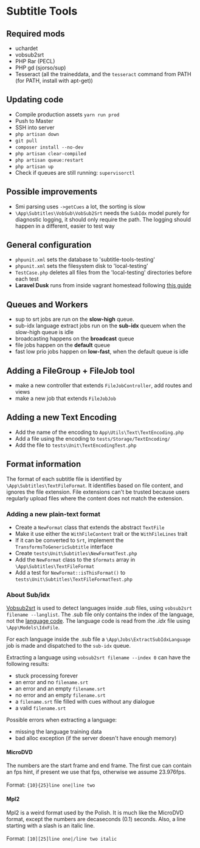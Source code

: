 # Subtitle Tools

## Required mods
* uchardet
* vobsub2srt
* PHP Rar (PECL)
* PHP gd (sjorso/sup)
* Tesseract (all the traineddata, and the `tesseract` command from PATH (for PATH, install with apt-get))

## Updating code
* Compile production assets `yarn run prod`
* Push to Master
* SSH into server
* `php artisan down`
* `git pull`
* `composer install --no-dev`
* `php artisan clear-compiled`
* `php artisan queue:restart`
* `php artisan up`
* Check if queues are still running: `supervisorctl`

## Possible improvements
* Smi parsing uses `->getCues` a lot, the sorting is slow
* `\App\Subtitles\VobSub\VobSub2Srt` needs the `SubIdx` model purely for diagnostic logging, it should only require the path. The logging should happen in a different, easier to test way


## General configuration
* `phpunit.xml` sets the database to 'subtitle-tools-testing'
* `phpunit.xml` sets the filesystem disk to 'local-testing'
* `TestCase.php` deletes all files from the 'local-testing' directories before each test
* **Laravel Dusk** runs from inside vagrant homestead following [this guide](https://medium.com/@splatEric/laravel-dusk-on-homestead-dc5711987595)

## Queues and Workers
* sup to srt jobs are run on the **slow-high** queue.
* sub-idx language extract jobs run on the **sub-idx** queuem when the slow-high queue is idle
* broadcasting happens on the **broadcast** queue
* file jobs happen on the **default** queue
* fast low prio jobs happen on **low-fast**, when the default queue is idle

## Adding a FileGroup + FileJob tool
* make a new controller that extends `FileJobController`, add routes and views
* make a new job that extends `FileJobJob`

## Adding a new Text Encoding
* Add the name of the encoding to `App\Utils\Text\TextEncoding.php`
* Add a file using the encoding to `tests/Storage/TextEncoding/`
* Add the file to `tests\Unit\TextEncodingTest.php` 

## Format information
The format of each subtitle file is identified by `\App\Subtitles\TextFileFormat`. 
It identifies based on file content, and ignores the file extension.
File extensions can't be trusted because users regularly upload files where the content does not match the extension.

### Adding a new plain-text format
* Create a `NewFormat` class that extends the abstract `TextFile`
* Make it use either the `WithFileContent` trait or the `WithFileLines` trait
* If it can be converted to `Srt`, implement the `TransformsToGenericSubtitle` interface
* Create `tests\Unit\Subtitles\NewFormatTest.php`
* Add the `NewFormat` class to the `$formats` array in `\App\Subtitles\TextFileFormat`
* Add a test for `NewFormat::isThisFormat()` to `tests\Unit\Subtitles\TextFileFormatTest.php`

### About Sub/idx
[Vobsub2srt](https://github.com/ruediger/VobSub2SRT) is used to detect languages inside _.sub_ files, using `vobsub2srt filename --langlist`.
The .sub file only contains the index of the language, not the [language code](https://www.loc.gov/standards/iso639-2/php/code_list.php).
The language code is read from the _.idx_ file using `\App\Models\IdxFile`.

For each language inside the .sub file a `\App\Jobs\ExtractSubIdxLanguage` job is made and dispatched to the `sub-idx` queue.

Extracting a language using `vobsub2srt filename --index 0` can have the following results:
* stuck processing forever
* an error and  no `filename.srt`
* an error and  an empty `filename.srt`
* no error and an empty `filename.srt`
* a `filename.srt` file filled with cues without any dialogue
* a valid `filename.srt`

Possible errors when extracting a language:
* missing the language training data
* bad alloc exception (if the server doesn't have enough memory)

#### MicroDVD
The numbers are the start frame and end frame. The first cue can contain an fps hint, if present we use that fps, otherwise we assume 23.976fps.
<br/><br/>
Format: `{10}{25}line one|line two`

#### Mpl2
Mpl2 is a weird format used by the Polish. It is much like the MicroDVD format, except the numbers are decaseconds (0.1) seconds. Also, a line starting with a slash is an italic line.
<br/><br/>
Format: `[10][25]line one|/line two italic`